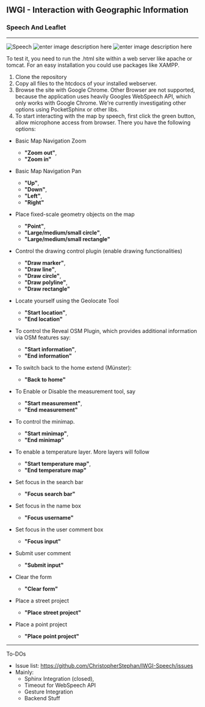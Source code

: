 ## IWGI - Interaction with Geographic Information ##
### Speech And Leaflet ###
----------
![Speech][1]        ![enter image description here][2]   ![enter image description here][3]

To test it, you need to run the .html site within a web server like apache or tomcat. For an easy installation you could use packages like XAMPP. 

 1. Clone the repository 
 2. Copy all files to the htcdocs of your installed webserver. 
 3. Browse the site with Google Chrome. Other Browser are not supported, because the application uses heavily Googles WebSpeech API, which only works with Google Chrome. We're currently investigating other options using PocketSphinx or other libs.
 4. To start interacting with the map by speech, first click the green button, allow microphone access from browser. There you have the following options:

 - Basic Map Navigation Zoom
     - **"Zoom out"**, 
     - **"Zoom in"**
 - Basic Map Navigation Pan
     - **"Up"**, 
     - **"Down"**,
     - **"Left"**, 
     - **"Right"** 
 - Place fixed-scale geometry objects on the map
     - **"Point"**, 
     - **"Large/medium/small circle"**,
     - **"Large/medium/small rectangle"**
 - Control the drawing control plugin (enable drawing functionalities)
     - **"Draw marker"**,
     - **"Draw line"**,
     - **"Draw circle"**, 
     - **"Draw polyline"**, 
     - **"Draw rectangle"** 
 - Locate yourself using the Geolocate Tool
     - **"Start location"**,
     - **"End location"**  
 - To control the Reveal OSM Plugin, which provides additional information via OSM features say:
     - **"Start information"**,
     - **"End information"** 
 - To switch back to the home extend (Münster): 
     - **"Back to home"** 
 - To Enable or Disable the measurement tool, say
     - **"Start measurement"**,
     - **"End measurement"**
 - To control the minimap.
     - **"Start minimap"**,
     - **"End minimap"**
 - To enable a temperature layer. More layers will follow
     - **"Start temperature map"**,
     - **"End temperature map"**
 - Set focus in the search bar
     - **"Focus search bar"**
 - Set focus in the name box
     - **"Focus username"**
 - Set focus in the user comment box
     - **"Focus input"**
- Submit user comment
     - **"Submit input"**
- Clear the form
     - **"Clear form"**
- Place a street project
     - **"Place street project"**
     
- Place a point project
     - **"Place point project"**
     

----------
To-DOs

 - Issue list: https://github.com/ChristopherStephan/IWGI-Speech/issues
 - Mainly: 
     - Sphinx Integration (closed), 
     - Timeout for WebSpeech API
     - Gesture Integration
     - Backend Stuff


  [1]: http://megaicons.net/static/img/icons_sizes/8/60/96/basic-speech-bubble-icon.png
  [2]: http://www.ipart.nsw.gov.au/files/1/209/plus-sign.jpg
  [3]: http://leafletjs.com/docs/images/logo.png
